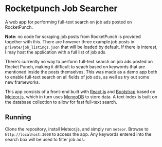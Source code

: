 # Rocketpunch Job Searcher
A web app for performing full-text search on job ads posted on RocketPunch.

**Note:** no code for scraping job posts from RocketPunch is provided together with this. There are however three example job posts in `private/job_listings.json` that will be loaded by default. If there is interest, I may host the application with a full list of job ads.

There's currently no way to perform full-text search on job ads posted on Rocket Punch, making it difficult to seach based on keywords that are mentioned inside the posts themselves. This was made as a demo app both to enable full-text search on all fields of job ads, as well as try out some new frameworks.

This app consists of a front-end built with [React.js](https://facebook.github.io/react/) and [Bootstrap](http://getbootstrap.com/) based on [Meteor.js](https://www.meteor.com/), which in turn uses [MongoDB](https://www.mongodb.org/) to store data. A text index is built on the database collection to allow for fast full-text search.

## Running

Clone the repository, install Meteor.js, and simply run `meteor`. Browse to `http://localhost:3000` to access the app. Any keywords entered into the search box will be used to filter job ads.
